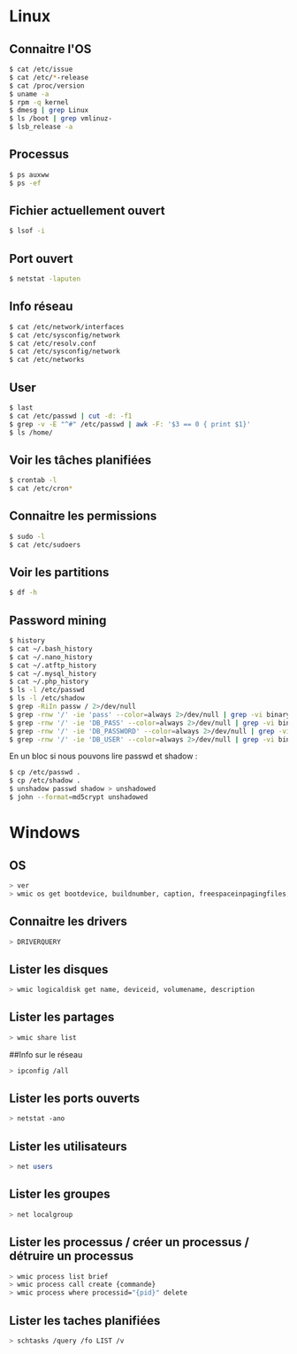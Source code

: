 # Linux
## Connaitre l'OS
```bash
$ cat /etc/issue
$ cat /etc/*-release
$ cat /proc/version
$ uname -a
$ rpm -q kernel
$ dmesg | grep Linux
$ ls /boot | grep vmlinuz-
$ lsb_release -a
```

## Processus 
```bash
$ ps auxww
$ ps -ef
```

## Fichier actuellement ouvert 
```bash
$ lsof -i
```

## Port ouvert
```bash
$ netstat -laputen
```

## Info réseau
```bash
$ cat /etc/network/interfaces
$ cat /etc/sysconfig/network
$ cat /etc/resolv.conf
$ cat /etc/sysconfig/network
$ cat /etc/networks
```

## User
```bash
$ last
$ cat /etc/passwd | cut -d: -f1
$ grep -v -E "^#" /etc/passwd | awk -F: '$3 == 0 { print $1}'
$ ls /home/
```

## Voir les tâches planifiées
```bash
$ crontab -l
$ cat /etc/cron*
```
## Connaitre les permissions 
```bash
$ sudo -l
$ cat /etc/sudoers
```

## Voir les partitions
```bash
$ df -h
```

## Password mining
```bash
$ history
$ cat ~/.bash_history
$ cat ~/.nano_history
$ cat ~/.atftp_history
$ cat ~/.mysql_history
$ cat ~/.php_history
$ ls -l /etc/passwd
$ ls -l /etc/shadow
$ grep -RiIn passw / 2>/dev/null
$ grep -rnw '/' -ie 'pass' --color=always 2>/dev/null | grep -vi binary
$ grep -rnw '/' -ie 'DB_PASS' --color=always 2>/dev/null | grep -vi binary
$ grep -rnw '/' -ie 'DB_PASSWORD' --color=always 2>/dev/null | grep -vi binary
$ grep -rnw '/' -ie 'DB_USER' --color=always 2>/dev/null | grep -vi binary
```
En un bloc si nous pouvons lire passwd et shadow :
```bash
$ cp /etc/passwd .
$ cp /etc/shadow .
$ unshadow passwd shadow > unshadowed
$ john --format=md5crypt unshadowed
```

# Windows
## OS
```bash
> ver
> wmic os get bootdevice, buildnumber, caption, freespaceinpagingfiles, installdate, name, systemdrive, windowsdirectory
```

## Connaitre les drivers
```bash
> DRIVERQUERY
```

## Lister les disques
```bash
> wmic logicaldisk get name, deviceid, volumename, description
```
## Lister les partages
```bash
> wmic share list
```

##Info sur le réseau
```bash
> ipconfig /all
```

## Lister les ports ouverts
```bash
> netstat -ano
```

## Lister les utilisateurs
```bash
> net users
```

## Lister les groupes
```bash
> net localgroup 
```

## Lister les processus / créer un processus / détruire un processus
```bash
> wmic process list brief
> wmic process call create {commande}
> wmic process where processid="{pid}" delete
```

## Lister les taches planifiées
```bash
> schtasks /query /fo LIST /v
```